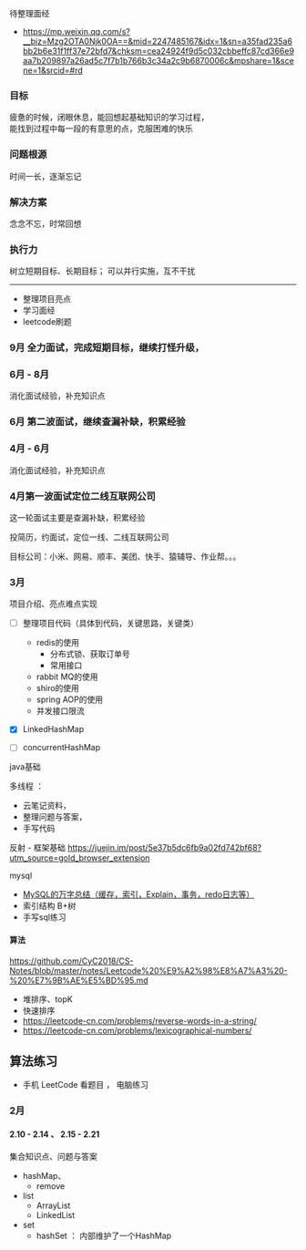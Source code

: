 待整理面经
- https://mp.weixin.qq.com/s?__biz=Mzg2OTA0Njk0OA==&mid=2247485167&idx=1&sn=a35fad235a6bb2b6e31f1ff37e72bfd7&chksm=cea24924f9d5c032cbbeffc87cd366e9aa7b209897a26ad5c7f7b1b766b3c34a2c9b6870006c&mpshare=1&scene=1&srcid=#rd

### 目标
疲惫的时候，闭眼休息，能回想起基础知识的学习过程，  
能找到过程中每一段的有意思的点，克服困难的快乐

### 问题根源
时间一长，逐渐忘记

### 解决方案
念念不忘，时常回想

### 执行力
树立短期目标、长期目标； 可以并行实施，互不干扰

---
- 整理项目亮点
- 学习面经
- leetcode刷题


### 9月 全力面试，完成短期目标，继续打怪升级，

### 6月 - 8月
消化面试经验，补充知识点

### 6月 第二波面试，继续查漏补缺，积累经验

### 4月 - 6月
消化面试经验，补充知识点

### 4月第一波面试定位二线互联网公司
这一轮面试主要是查漏补缺，积累经验

投简历，约面试，定位一线、二线互联网公司

目标公司：小米、网易、顺丰、美团、快手、猿辅导、作业帮。。。

### 3月
 项目介绍、亮点难点实现
- [ ] 整理项目代码（具体到代码，关键思路，关键类）
    - redis的使用
        - 分布式锁、获取订单号
        - 常用接口
    - rabbit MQ的使用
    - shiro的使用
    - spring AOP的使用
    - 并发接口限流 
    
- [X] LinkedHashMap

- [ ] concurrentHashMap

java基础

多线程 ： 
- 云笔记资料，
- 整理问题与答案，
- 手写代码

反射 - 框架基础
https://juejin.im/post/5e37b5dc6fb9a02fd742bf68?utm_source=gold_browser_extension

mysql
- [MySQL的万字总结（缓存，索引，Explain，事务，redo日志等）](https://juejin.im/post/5dfc846051882512327a63b6)
- 索引结构 B+树
- 手写sql练习


#### 算法
https://github.com/CyC2018/CS-Notes/blob/master/notes/Leetcode%20%E9%A2%98%E8%A7%A3%20-%20%E7%9B%AE%E5%BD%95.md

- 堆排序、topK
- 快速排序
- https://leetcode-cn.com/problems/reverse-words-in-a-string/
- https://leetcode-cn.com/problems/lexicographical-numbers/

## 算法练习
- 手机 LeetCode 看题目 ， 电脑练习


### 2月
#### 2.10 - 2.14 、 2.15 - 2.21
集合知识点、问题与答案
- hashMap、
    - remove
- list
    - ArrayList
    - LinkedList
- set
    - hashSet ： 内部维护了一个HashMap
